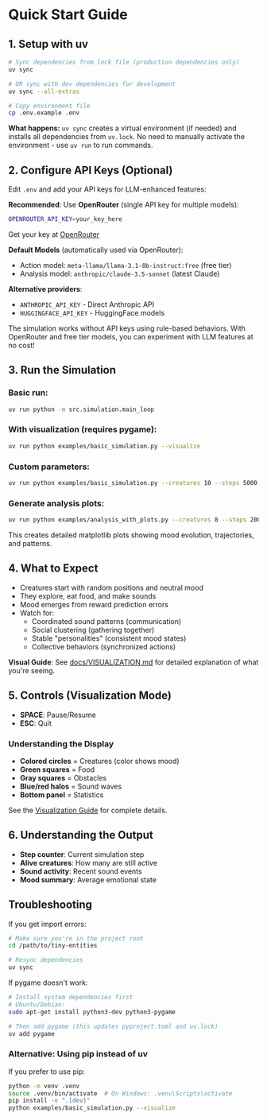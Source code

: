 # Quick Start Guide

## 1. Setup with uv

```bash
# Sync dependencies from lock file (production dependencies only)
uv sync

# OR sync with dev dependencies for development
uv sync --all-extras

# Copy environment file
cp .env.example .env
```

**What happens:** `uv sync` creates a virtual environment (if needed) and installs all dependencies from `uv.lock`. No need to manually activate the environment - use `uv run` to run commands.

## 2. Configure API Keys (Optional)

Edit `.env` and add your API keys for LLM-enhanced features:

**Recommended**: Use **OpenRouter** (single API key for multiple models):
```bash
OPENROUTER_API_KEY=your_key_here
```
Get your key at [OpenRouter](https://openrouter.ai/)

**Default Models** (automatically used via OpenRouter):
- Action model: `meta-llama/llama-3.1-8b-instruct:free` (free tier)
- Analysis model: `anthropic/claude-3.5-sonnet` (latest Claude)

**Alternative providers**:
- `ANTHROPIC_API_KEY` - Direct Anthropic API
- `HUGGINGFACE_API_KEY` - HuggingFace models

The simulation works without API keys using rule-based behaviors. With OpenRouter and free tier models, you can experiment with LLM features at no cost!

## 3. Run the Simulation

### Basic run:
```bash
uv run python -m src.simulation.main_loop
```

### With visualization (requires pygame):
```bash
uv run python examples/basic_simulation.py --visualize
```

### Custom parameters:
```bash
uv run python examples/basic_simulation.py --creatures 10 --steps 5000
```

### Generate analysis plots:
```bash
uv run python examples/analysis_with_plots.py --creatures 8 --steps 2000
```

This creates detailed matplotlib plots showing mood evolution, trajectories, and patterns.

## 4. What to Expect

- Creatures start with random positions and neutral mood
- They explore, eat food, and make sounds
- Mood emerges from reward prediction errors
- Watch for:
  - Coordinated sound patterns (communication)
  - Social clustering (gathering together)
  - Stable "personalities" (consistent mood states)
  - Collective behaviors (synchronized actions)

**Visual Guide**: See [docs/VISUALIZATION.md](docs/VISUALIZATION.md) for detailed explanation of what you're seeing.

## 5. Controls (Visualization Mode)

- **SPACE**: Pause/Resume
- **ESC**: Quit

### Understanding the Display

- **Colored circles** = Creatures (color shows mood)
- **Green squares** = Food
- **Gray squares** = Obstacles  
- **Blue/red halos** = Sound waves
- **Bottom panel** = Statistics

See the [Visualization Guide](docs/VISUALIZATION.md) for complete details.

## 6. Understanding the Output

- **Step counter**: Current simulation step
- **Alive creatures**: How many are still active
- **Sound activity**: Recent sound events
- **Mood summary**: Average emotional state

## Troubleshooting

If you get import errors:
```bash
# Make sure you're in the project root
cd /path/to/tiny-entities

# Resync dependencies
uv sync
```

If pygame doesn't work:
```bash
# Install system dependencies first
# Ubuntu/Debian:
sudo apt-get install python3-dev python3-pygame

# Then add pygame (this updates pyproject.toml and uv.lock)
uv add pygame
```

### Alternative: Using pip instead of uv

If you prefer to use pip:
```bash
python -m venv .venv
source .venv/bin/activate  # On Windows: .venv\Scripts\activate
pip install -e ".[dev]"
python examples/basic_simulation.py --visualize
```